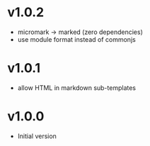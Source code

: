 # v1.0.2

- micromark -> marked (zero dependencies)
- use module format instead of commonjs

# v1.0.1

- allow HTML in markdown sub-templates

# v1.0.0

- Initial version
